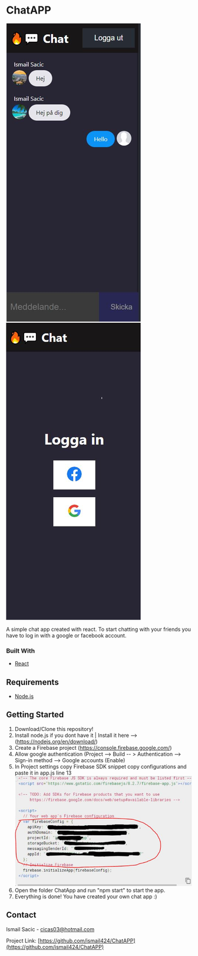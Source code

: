 # ChatAPP
![Product Screen Shot 1](https://github.com/ismail424/ChatAPP/blob/master/bild1.jpg)
![Product Screen Shot 2](https://github.com/ismail424/ChatAPP/blob/master/bild2.JPG)

A simple chat app created with react. To start chatting with your friends you have to log in with a google or facebook account. 

### Built With
* [React](https://reactjs.org/)

## Requirements
* [Node.js](https://nodejs.org/en/download)

<!-- GETTING STARTED -->
## Getting Started
1. Download/Clone this repository!
2. Install node.js if you dont have it | Install it here --> (https://nodejs.org/en/download/)
3. Create a Firebase project (https://console.firebase.google.com/)
4. Allow google authentication (Project --> Build -- > Authentication --> Sign-in method  --> Google accounts (Enable)
5. In Project settings copy Firebase SDK snippet copy configurations and paste it in app.js line 13
![Project settings](https://github.com/ismail424/ChatAPP/blob/master/bild3.JPG)
6. Open the folder ChatApp and run "npm start" to start the app.
7. Everything is done! You have created your own chat app :)


<!-- CONTACT -->
## Contact

Ismail Sacic - cicas03@hotmail.com

Project Link: [https://github.com/ismail424/ChatAPP](https://github.com/ismail424/ChatAPP)
